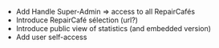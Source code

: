 * Add Handle Super-Admin => access to all RepairCafés
* Introduce RepairCafé sélection (url?)
* Introduce public view of statistics (and embedded version)
* Add user self-access
